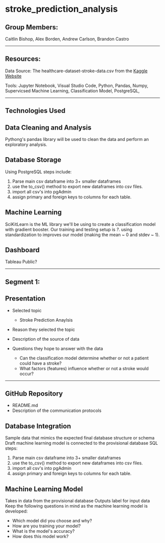 # stroke_prediction_analysis

## Group Members: 

Caitlin Bishop,
Alex Borden,
Andrew Carlson,
Brandon Castro

---

## Resources:

Data Source: The healthcare-dataset-stroke-data.csv from the [Kaggle Website](https://www.kaggle.com/datasets/fedesoriano/stroke-prediction-dataset?resource=download)

Tools: Jupyter Notebook, Visual Studio Code, Python, Pandas, Numpy, Supervicsed Machine Learning, Classification Model, PostgreSQL, 

---

## Technologies Used

## Data Cleaning and Analysis

Pythong's pandas library will be used to clean the data and perform an exploratory analysis. 

## Database Storage
Using PostgreSQL steps include:
1.	Parse main csv dataframe into 3+ smaller dataframes
2.	use the to_csv() method to export new dataframes into csv files.
3.	import all csv's into pgAdmin
4.	assign primary and foreign keys to columns for each table.

## Machine Learning
SciKitLearn is the ML library we'll be using to create a classification model with gradient booster. Our training and testing setup is _?_. using standardization to improves our model (making the mean ~ 0 and stdev ~ 1).

## Dashboard
Tableau Public?

---

## Segment 1:

## Presentation 

* Selected topic
    * Stroke Prediction Anaylsis

* Reason they selected the topic

* Description of the source of data

* Questions they hope to answer with the data
    * Can the classification model determine whether or not a patient could have a stroke?
    * What factors (features) influence whether or not a stroke would occur?

---

## GitHub Repository 

* README.md
* Description of the communication protocols

## Database Integration 
Sample data that mimics the expected final database structure or schema
Draft machine learning model is connected to the provisional database
SQL steps:
1.	Parse main csv dataframe into 3+ smaller dataframes
2.	use the to_csv() method to export new dataframes into csv files.
3.	import all csv's into pgAdmin
4.	assign primary and foreign keys to columns for each table.

## Machine Learning Model

Takes in data from the provisional database
Outputs label for input data
Keep the following questions in mind as the machine learning model is developed:
* Which model did you choose and why?
* How are you training your model?
* What is the model's accuracy?
* How does this model work?
